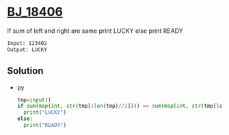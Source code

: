 # [BJ_18406](https://acmicpc.net/problem/18406)

If sum of left and right are same print LUCKY else print READY

```txt
Input: 123402
Output: LUCKY
```

## Solution

* py

  ```py
  tmp=input()
  if sum(map(int, str(tmp[:len(tmp)//2]))) == sum(map(int, str(tmp[len(tmp)//2:]))):
    print("LUCKY")
  else:
    print("READY")
  ```

